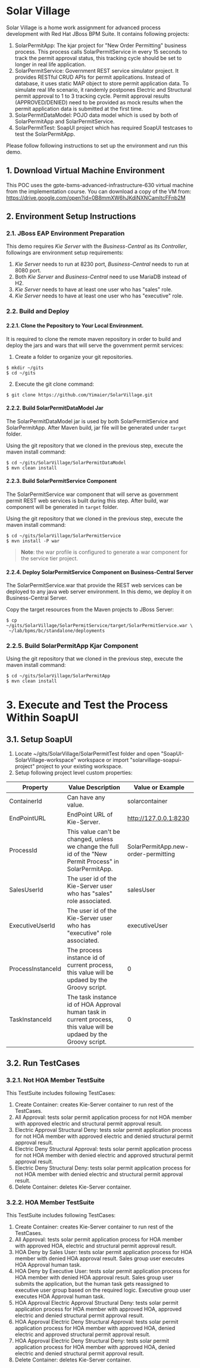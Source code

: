 # Solar Village

Solar Village is a home work assignment for advanced process development with Red Hat JBoss BPM Suite.
It contains following projects:

1. SolarPermitApp: The kjar project for "New Order Permitting" business process. This process calls SolarPermitService in every 15 seconds to track the permit approval status, this tracking cycle should be set to longer in real life application.
2. SolarPermitService: Government REST service simulator project. It provides RESTful CRUD APIs for permit applications. Instead of database, it uses static MAP object to store permit application data. To simulate real life scenario, it randemly postpones Electric and Structural permit approval to 1 to 3 tracking cycle. Permit approval results (APPROVED/DENIED) need to be provided as mock results when the permit application data is submitted at the first time.
3. SolarPermitDataModel: POJO data model which is used by both of SolarPermitApp and SolarPermitService.
4. SolarPermitTest: SoapUI project which has required SoapUI testcases to test the SolarPermitApp.


Please follow following instructions to set up the environment and run this demo.

## 1. Download Virtual Machine Environment

This POC uses the gpte-bxms-advanced-infrastructure-630 virtual machine from the implementation course.
You can download a copy of the VM from: https://drive.google.com/open?id=0B8mmXW6hJKdiNXNCamItcFFnb2M

## 2. Environment Setup Instructions
### 2.1. JBoss EAP Environment Preparation

This demo requires _Kie Server_ with the _Business-Central_ as its _Controller_, followings are environment setup requirements:

1. _Kie Server_ needs to run at 8230 port, _Business-Central_ needs to run at 8080 port. 
2. Both _Kie Server_ and _Business-Central_ need to use MariaDB instead of H2.
3. _Kie Server_ needs to have at least one user who has "sales" role.
4. _Kie Server_ needs to have at least one user who has "executive" role.

### 2.2. Build and Deploy
#### 2.2.1. Clone the Pepository to Your Local Environment.

It is required to clone the remote maven repository in order to build and deploy the jars and wars that will serve the government permit services:

1. Create a folder to organize your git repositories.

  ```
  $ mkdir ~/gits
  $ cd ~/gits
  ```

2. Execute the git clone command:  

  ```
  $ git clone https://github.com/Yimaier/SolarVillage.git
  ```

#### 2.2.2. Build SolarPermitDataModel Jar

The SolarPermitDataModel jar is used by both SolarPermitService and SolarPermitApp. After Maven build, jar file will be generated under `target` folder.

Using the git repository that we cloned in the previous step, execute the maven install command:

```
$ cd ~/gits/SolarVillage/SolarPermitDataModel
$ mvn clean install
```

#### 2.2.3. Build SolarPermitService Component

The SolarPermitService war component that will serve as government permit REST web services is built during this step. After build, war component will be generated in `target` folder.

Using the git repository that we cloned in the previous step, execute the maven install command:

```
$ cd ~/gits/SolarVillage/SolarPermitService
$ mvn install -P war
```

> **Note**: the war profile is configured to generate a war component for the service tier project.

#### 2.2.4. Deploy SolarPermitService Component on Business-Central Server

The SolarPermitService.war that provide the REST web services can be deployed to any java web server environment. In this demo, we deploy it on Business-Central Server.

Copy the target resources from the Maven projects to JBoss Server:

```
$ cp ~/gits/SolarVillage/SolarPermitService/target/SolarPermitService.war \
 ~/lab/bpms/bc/standalone/deployments
```

### 2.2.5. Build SolarPermitApp Kjar Component

Using the git repository that we cloned in the previous step, execute the maven install command:

```
$ cd ~/gits/SolarVillage/SolarPermitApp
$ mvn clean install
```
# 3. Execute and Test the Process Within SoapUI
## 3.1. Setup SoapUI

1. Locate ~/gits/SolarVillage/SolarPermitTest folder and open "SoapUI-SolarVillage-workspace" workspace or import "solarvillage-soapui-project" project to your existing workspace.
2. Setup following project level custom properties:

Property  | Value Description | Value or Example 
------------- | ------------- | -------------
ContainerId  | Can have any value. | solarcontainer
EndPointURL| EndPoint URL of Kie-Server. | http://127.0.0.1:8230
ProcessId| This value can't be changed, unless we change the full id of the "New Permit Process" in SolarPermitApp. | SolarPermitApp.new-order-permitting
SalesUserId| The user id of the Kie-Server user who has "sales" role associated. | salesUser
ExecutiveUserId| The user id of the Kie-Server user who has "executive" role associated. | executiveUser
ProcessInstanceId| The process instance id of current process, this value will be updaed by the Groovy script. |0
TaskInstanceId| The task instance id of HOA Approval human task in current process, this value will be updaed by the Groovy script. |0

## 3.2. Run TestCases
### 3.2.1. Not HOA Member TestSuite

This TestSuite includes following TestCases:
1. Create Container: creates Kie-Server container to run rest of the TestCases.
2. All Approval: tests solar permit application process for not HOA member with approved electric and structural permit approval result.
3. Electric Approval Structural Deny: tests solar permit application process for not HOA member with approved electric and denied structural permit approval result.
4. Electric Deny Structural Approval: tests solar permit application process for not HOA member with denied electric and approved structural permit approval result.
5. Electric Deny Structural Deny: tests solar permit application process for not HOA member with denied electric and structural permit approval result.
6. Delete Container: deletes Kie-Server container.

### 3.2.2. HOA Member TestSuite

This TestSuite includes following TestCases:
1. Create Container: creates Kie-Server container to run rest of the TestCases.
2. All Approval: tests solar permit application process for HOA member with approved HOA, electric and structural permit approval result.
3. HOA Deny by Sales User: tests solar permit application process for HOA member with denied HOA approval result. Sales group user executes HOA Approval human task.
4. HOA Deny by Executive User: tests solar permit application process for HOA member with denied HOA approval result. Sales group user submits the application, but the human task gets reassigned to executive user group based on the required logic. Executive group user executes HOA Approval human task.
5. HOA Approval Electric Approval Structural Deny: tests solar permit application process for HOA member with approved HOA, approved electric and denied structural permit approval result.
6. HOA Approval Electric Deny Structural Approval: tests solar permit application process for HOA member with approved HOA, denied electric and approved structural permit approval result.
7. HOA Approval Electric Deny Structural Deny: tests solar permit application process for HOA member with approved HOA, denied electric and denied structural permit approval result.
8. Delete Container: deletes Kie-Server container.
